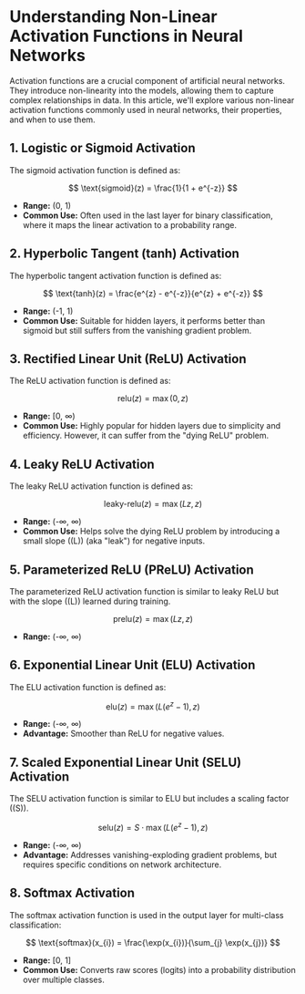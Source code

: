 # Understanding Non-Linear Activation Functions in Neural Networks

Activation functions are a crucial component of artificial neural networks. They introduce non-linearity into the models, allowing them to capture complex relationships in data. In this article, we'll explore various non-linear activation functions commonly used in neural networks, their properties, and when to use them.

## 1. Logistic or Sigmoid Activation

The sigmoid activation function is defined as:

$$
\text{sigmoid}(z) = \frac{1}{1 + e^{-z}}
$$

- **Range:** (0, 1)
- **Common Use:** Often used in the last layer for binary classification, where it maps the linear activation to a probability range.

## 2. Hyperbolic Tangent (tanh) Activation

The hyperbolic tangent activation function is defined as:

$$
\text{tanh}(z) = \frac{e^{z} - e^{-z}}{e^{z} + e^{-z}}
$$

- **Range:** (-1, 1)
- **Common Use:** Suitable for hidden layers, it performs better than sigmoid but still suffers from the vanishing gradient problem.

## 3. Rectified Linear Unit (ReLU) Activation

The ReLU activation function is defined as:

$$
\text{relu}(z) = \max(0, z)
$$

- **Range:** [0, ∞)
- **Common Use:** Highly popular for hidden layers due to simplicity and efficiency. However, it can suffer from the "dying ReLU" problem.

## 4. Leaky ReLU Activation

The leaky ReLU activation function is defined as:

$$
\text{leaky-relu}(z) = \max(Lz, z)
$$

- **Range:** (-∞, ∞)
- **Common Use:** Helps solve the dying ReLU problem by introducing a small slope (\(L\)) (aka "leak") for negative inputs.

## 5. Parameterized ReLU (PReLU) Activation

The parameterized ReLU activation function is similar to leaky ReLU but with the slope (\(L\)) learned during training.

$$
\text{prelu}(z) = \max(Lz, z)
$$

- **Range:** (-∞, ∞)

## 6. Exponential Linear Unit (ELU) Activation

The ELU activation function is defined as:

$$
\text{elu}(z) = \max(L(e^z - 1), z)
$$

- **Range:** (-∞, ∞)
- **Advantage:** Smoother than ReLU for negative values.

## 7. Scaled Exponential Linear Unit (SELU) Activation

The SELU activation function is similar to ELU but includes a scaling factor (\(S\)).

$$
\text{selu}(z) = S \cdot \max(L(e^z - 1), z)
$$

- **Range:** (-∞, ∞)
- **Advantage:** Addresses vanishing-exploding gradient problems, but requires specific conditions on network architecture.

## 8. Softmax Activation

The softmax activation function is used in the output layer for multi-class classification:

$$
\text{softmax}(x_{i}) = \frac{\exp(x_{i})}{\sum_{j} \exp(x_{j})}
$$

- **Range:** [0, 1]
- **Common Use:** Converts raw scores (logits) into a probability distribution over multiple classes.
